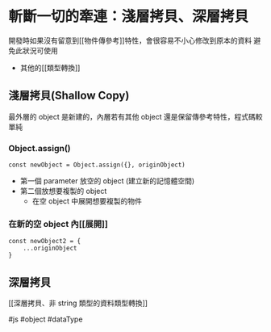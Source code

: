 # 斬斷一切的牽連：淺層拷貝、深層拷貝
開發時如果沒有留意到[[物件傳參考]]特性，會很容易不小心修改到原本的資料
避免此狀況可使用
- 其他的[[類型轉換]]

## 淺層拷貝(Shallow Copy)
最外層的 object 是新建的，內層若有其他 object 還是保留傳參考特性，程式碼較單純

### Object.assign()
```
const newObject = Object.assign({}, originObject)
```
- 第一個 parameter 放空的 object (建立新的記憶體空間)
- 第二個放想要複製的 object
  - 在空 object 中展開想要複製的物件


### 在新的空 object 內[[展開]]
```
const newObject2 = {
    ...originObject
}
```


## 深層拷貝
[[深層拷貝、非 string 類型的資料類型轉換]]



#js #object #dataType 